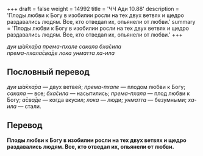 +++
draft = false
weight = 14992
title = 'ЧЧ Ади 10.88'
description = 'Плоды любви к Богу в изобилии росли на тех двух ветвях и щедро раздавались людям. Все, кто отведал их, опьянели от любви.'
summary = 'Плоды любви к Богу в изобилии росли на тех двух ветвях и щедро раздавались людям. Все, кто отведал их, опьянели от любви.'
+++

_дуи ш́а̄кха̄ра према-пхале сакала бха̄сила  
према-пхала̄сва̄де лока унматта ха-ила_

## Пословный перевод

_дуи_ _ш́а̄кха̄ра_ — двух ветвей; _према_\-_пхале_ — плодом любви к Богу; _сакала_ — все; _бха̄сила_ — насытились; _према_\-_пхала_ — плод любви к Богу; _а̄сва̄де_ — когда вкусил; _лока_ — люди; _унматта_ — безумными; _ха_\-_ила_ — стали.

## Перевод

**Плоды любви к Богу в изобилии росли на тех двух ветвях и щедро раздавались людям. Все, кто отведал их, опьянели от любви.**
